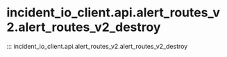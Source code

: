 # incident_io_client.api.alert_routes_v2.alert_routes_v2_destroy

::: incident_io_client.api.alert_routes_v2.alert_routes_v2_destroy
